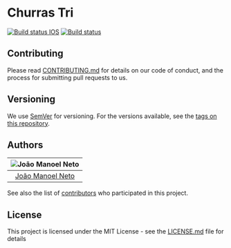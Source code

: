 # Churras Tri

[![Build status IOS](https://build.appcenter.ms/v0.1/apps/54cb3b8d-f319-4f55-822e-a9f46a9cad65/branches/master/badge)](https://appcenter.ms)
[![Build status](https://build.appcenter.ms/v0.1/apps/34d48351-191f-4ecf-9cab-abb22de810d2/branches/develop/badge)](https://appcenter.ms)

## Contributing

Please read [CONTRIBUTING.md](https://gist.github.com/PurpleBooth/b24679402957c63ec426) for details on our code of conduct, and the process for submitting pull requests to us.

## Versioning

We use [SemVer](http://semver.org/) for versioning. For the versions available, see the [tags on this repository](https://github.com/joaaomanooel/churras-mobile/tags).

## Authors

| ![João Manoel Neto](https://avatars2.githubusercontent.com/u/17843076?v=4&s=150)|
|:---------------------:|
|  [João Manoel Neto](https://github.com/joaaomanooel/)   |

See also the list of [contributors](https://github.com/joaaomanooel/churras-tri-mobile/contributors) who participated in this project.

## License

This project is licensed under the MIT License - see the [LICENSE.md](LICENSE.md) file for details
